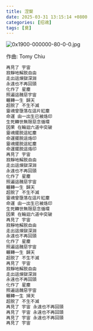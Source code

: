 ```yaml
---
title: 涅槃
date: 2025-03-31 13:15:14 +0800
categories: [招魂]
tags: [奠]
---
```


![0x1900-000000-80-0-0.jpg](https://b2.235421.xyz/pic/2025/03/c34e11d81c2795806d861f1ac7becf72.jpg)

作曲: Tomy Chiu

```txt
再見了 宇宙
寂靜地解脱自由
走出這煉獄深淵
永遠也不再回頭
化作了 星塵
照遍這醜惡宇宙
輾轉一生 歸天
超脱了 不生不滅
靈魂曾墮落在這片紅塵
命運 由一出生已被烙印
生死轉世無限惡念循環
因果 在輪迴六道中突破
靈魂擺脱這紅塵
命運擺脱這烙印
靈魂擺脱這紅塵
命運擺脱這烙印
再見了 宇宙
寂靜地解脱自由
走出這煉獄深淵
永遠也不再回頭
化作了 星塵
照遍這醜惡宇宙
輾轉一生 歸天
超脱了 不生不滅
靈魂曾墮落在這片紅塵
命運 由一出生已被烙印
生死轉世無限惡念循環
因果 在輪迴六道中突破
再見了 宇宙
寂靜地解脱自由
走出這煉獄深淵
永遠也不再回頭
化作了 星塵
照遍這醜惡宇宙
輾轉一生 歸天
超脱了 不生不滅
再見了 宇宙
寂靜地解脱自由
走出這煉獄深淵
永遠也不再回頭
化作了 星塵
照遍這醜惡宇宙
輾轉一生 掃天
超脱了 不生不滅
再見了 宇宙 永遠也不再回頭
再見了 宇宙 永遠也不再回頭
再見了 宇宙 永遠也不再回頭
再見了 宇宙
```
